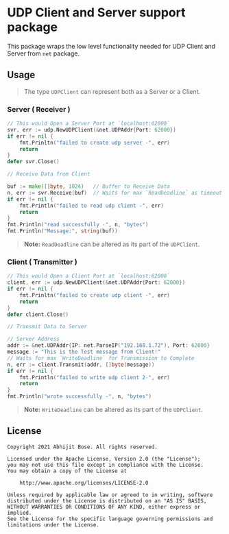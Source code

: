 # UDP Client and Server support package

This package wraps the low level functionality needed for UDP
Client and Server from `net` package.

## Usage

> The type `UDPClient` can represent both as a Server or a Client.

### Server ( Receiver )

```go
// This would Open a Server Port at `localhost:62000`
svr, err := udp.NewUDPClient(&net.UDPAddr{Port: 62000})
if err != nil {
    fmt.Prinltn("failed to create udp server -", err)
    return
}
defer svr.Close()

// Receive Data from Client

buf := make([]byte, 1024)   // Buffer to Receive Data
n, err := svr.Receive(buf)  // Waits for max `ReadDeadline` as timeout
if err != nil {
    fmt.Println("failed to read udp client -", err)
    return
}
fmt.Println("read successfully -", n, "bytes")
fmt.Println("Message:", string(buf))
```

> **Note:** `ReadDeadline` can be altered as its part of the `UDPClient`.

### Client ( Transmitter )

```go
// This would Open a Client Port at `localhost:62000`
client, err := udp.NewUDPClient(&net.UDPAddr{Port: 62000})
if err != nil {
    fmt.Prinltn("failed to create udp client -", err)
    return
}
defer client.Close()

// Transmit Data to Server

// Server Address
addr := &net.UDPAddr{IP: net.ParseIP("192.168.1.72"), Port: 62000}
message := "This is the Test message from Client!"
// Waits for max `WriteDeadline` for Transmission to Complete
n, err := client.Transmit(addr, []byte(message)) 
if err != nil {
    fmt.Println("failed to write udp client 2-", err)
    return
}
fmt.Println("wrote successfully -", n, "bytes")

```

> **Note:** `WriteDeadline` can be altered as its part of the `UDPClient`.

## License

```
Copyright 2021 Abhijit Bose. All rights reserved.

Licensed under the Apache License, Version 2.0 (the "License");
you may not use this file except in compliance with the License.
You may obtain a copy of the License at

    http://www.apache.org/licenses/LICENSE-2.0

Unless required by applicable law or agreed to in writing, software
distributed under the License is distributed on an "AS IS" BASIS,
WITHOUT WARRANTIES OR CONDITIONS OF ANY KIND, either express or implied.
See the License for the specific language governing permissions and
limitations under the License.
```